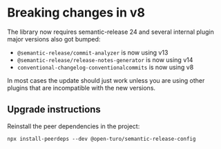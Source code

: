 # Breaking changes in v8

The library now requires semantic-release 24 and several internal plugin major versions also got bumped:

- `@semantic-release/commit-analyzer` is now using v13
- `@semantic-release/release-notes-generator` is now using v14
- `conventional-changelog-conventionalcommits` is now using v8

In most cases the update should just work unless you are using other plugins that are incompatible with the new versions.

## Upgrade instructions

Reinstall the peer dependencies in the project:

```shell
npx install-peerdeps --dev @open-turo/semantic-release-config
```

